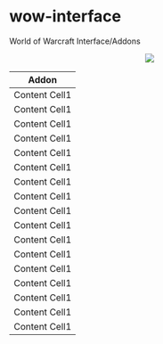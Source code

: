 # wow-interface
World of Warcraft Interface/Addons

<p align="center">
  <img src="scrnsht.jpg"/>

| Addon | 
| -------------- | 
| Content Cell1  |
| Content Cell1  |
| Content Cell1  |
| Content Cell1  |
| Content Cell1  |
| Content Cell1  |
| Content Cell1  |
| Content Cell1  |
| Content Cell1  |
| Content Cell1  |
| Content Cell1  |
| Content Cell1  |
| Content Cell1  |
| Content Cell1  |
| Content Cell1  |
| Content Cell1  |
| Content Cell1  |


</p>

